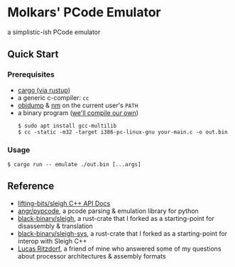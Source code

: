 
# Molkars' PCode Emulator

a simplistic-ish PCode emulator

## Quick Start

### Prerequisites
- [cargo (via rustup)](https://rustup.rs)
- a generic c-compiler: `cc`
- [objdump](https://man7.org/linux/man-pages/man1/objdump.1.html) & [nm](https://man7.org/linux/man-pages/man1/nm.1.html) on the current user's `PATH`
- a binary program ([we'll compile our own](example.c))
    ```console
    $ sudo apt install gcc-multilib
    $ cc -static -m32 -target i386-pc-linux-gnu your-main.c -o out.bin
    ```

### Usage
```console
$ cargo run -- emulate ./out.bin [...args]
```

## Reference
- [lifting-bits/sleigh C++ API Docs](https://grant-h.github.io/docs/ghidra/decompiler/sleighAPIbasic.html)
- [angr/pypcode](https://github.com/angr/pypcode), a pcode parsing & emulation library for python
- [black-binary/sleigh](https://github.com/black-binary/sleigh), a rust-crate that I forked as a starting-point for disassembly & translation
- [black-binary/sleigh-sys](https://github.com/black-binary/sleigh-sys), a rust-crate that I forked as a starting-point for interop with Sleigh C++
- [Lucas Ritzdorf](https://github.com/LRitzdorf), a friend of mine who answered some of my questions about processor architectures & assembly formats

